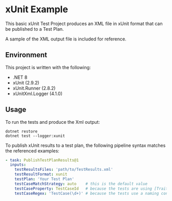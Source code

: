 # xUnit Example

This basic xUnit Test Project produces an XML file in xUnit format that can be published to a Test Plan.

A sample of the XML output file is included for reference.

## Environment

This project is written with the following:

- .NET 8
- xUnit (2.9.2)
- xUnit.Runner (2.8.2)
- xUnitXml.Logger (4.1.0)

## Usage

To run the tests and produce the Xml output:

```shell
dotnet restore
dotnet test --logger:xunit
```

To publish xUnit results to a test plan, the following pipeline syntax matches the referenced examples:

```yaml
- task: PublishTestPlanResults@1
  inputs:
    testResultsFiles: 'path/to/TestResults.xml'
    testResultFormat: xunit
    testPlan: 'Your Test Plan'
    testCaseMatchStrategy: auto    # this is the default value
    testCaseProperty: TestCaseId   # because the tests are using [Trait("TestCaseId", ...)]
    testCaseRegex: 'TestCase(\d+)' # because the tests use a naming convention of '<testname>_TestCaseNNN'
```

